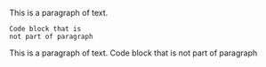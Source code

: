 This is a paragraph
of text.

    Code block that is
    not part of paragraph

This is a paragraph
of text.
    Code block that is
    not part of paragraph

